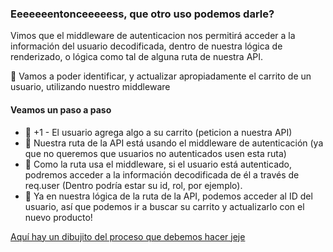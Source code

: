 
### Eeeeeeentonceeeeess, que otro uso podemos darle?
Vimos que el middleware de autenticacion nos permitirá acceder a la información del usuario decodificada, dentro de nuestra lógica de renderizado, o lógica como tal de alguna ruta de nuestra API. <br/>

🛒 Vamos a poder identificar, y actualizar apropiadamente el carrito de un usuario, utilizando nuestro middleware
<br/>

#### Veamos un paso a paso

- 🍕 +1  - El usuario agrega algo a su carrito (peticion a nuestra API)
- 🔐 Nuestra ruta de la API está usando el middleware de autenticación (ya que no queremos que usuarios no autenticados usen esta ruta)
- 🧐 Como la ruta usa el middleware, si el usuario está autenticado, podremos acceder a la información decodificada de él a través de req.user (Dentro podría estar su id, rol, por ejemplo).
- 🤩 Ya en nuestra lógica de la ruta de la API, podemos acceder al ID del usuario, así que podemos ir a buscar su carrito y actualizarlo con el nuevo producto!

<a href='https://excalidraw.com/#json=uUL01D6qm4LjiS3_UFOfW,QpoHZlwhtpryVkrHGgdbeQ'>Aquí hay un dibujito del proceso que debemos hacer jeje</a>